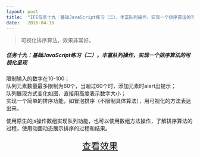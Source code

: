 ```yaml
---
layout: post
title:  "IFE任务十九：基础JavaScript练习（二），丰富队列操作，实现一个排序算法的可视化呈现"
date:   2016-04-16
---
```


>可视化排序算法，效果非常好。

##### 任务十九：基础JavaScript练习（二），丰富队列操作，实现一个排序算法的可视化呈现


限制输入的数字在10-100；  
队列元素数量最多限制为60个，当超过60个时，添加元素时alert出提示；  
队列展现方式变化如图，直接用高度表示数字大小；  
实现一个简单的排序功能，如冒泡排序（不限制具体算法），用可视化的方法表达出来。

使用原生的js操作数组实现队列功能，也可以使用数组方法操作，了解排序算法的过程，使用动画动态展示排序的过程和结果。

<div>
<a href="https://irife.github.io/ife/tliyun/task19/task19.html" target="_blank"><div style="height:50px;line-height:50px;text-align:center;font-size:24px;">查看效果</div></a>
</div>

